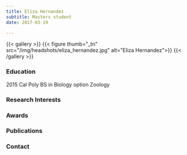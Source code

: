 ```yaml
---
title: Eliza Hernandez
subtitle: Masters student
date: 2017-03-19

---
```


{{< gallery >}}
  {{< figure thumb="_tn" src="/img/headshots/eliza_hernandez.jpg" alt="Eliza Hernandez">}}
{{< /gallery >}}

<!--more-->
### Education
2015 Cal Poly BS in Biology option Zoology

### Research Interests

### Awards



### Publications


### Contact

